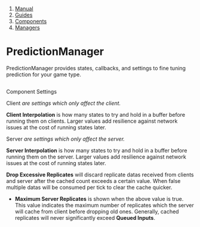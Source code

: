 1.  [Manual](/docs/manual)
3.  [Guides](/docs/manual/guides)
5.  [Components](/docs/manual/guides/components)
7.  [Managers](/docs/manual/guides/components/managers)

# PredictionManager

PredictionManager provides states, callbacks, and settings to fine tuning prediction for your game type.

## 


Component Settings

Client _are settings which only affect the client._[](#client-are-settings-which-only-affect-the-client)

**Client Interpolation** is how many states to try and hold in a buffer before running them on clients. Larger values add resilience against network issues at the cost of running states later.

Server _are settings which only affect the server._[](#server-are-settings-which-only-affect-the-server)

**Server Interpolation** is how many states to try and hold in a buffer before running them on the server. Larger values add resilience against network issues at the cost of running states later.

**Drop Excessive Replicates** will discard replicate datas received from clients and server after the cached count exceeds a certain value. When false multiple datas will be consumed per tick to clear the cache quicker.

*   **Maximum Server Replicates** is shown when the above value is true. This value indicates the maximum number of replicates which the server will cache from client before dropping old ones. Generally, cached replicates will never significantly exceed **Queued Inputs**.
